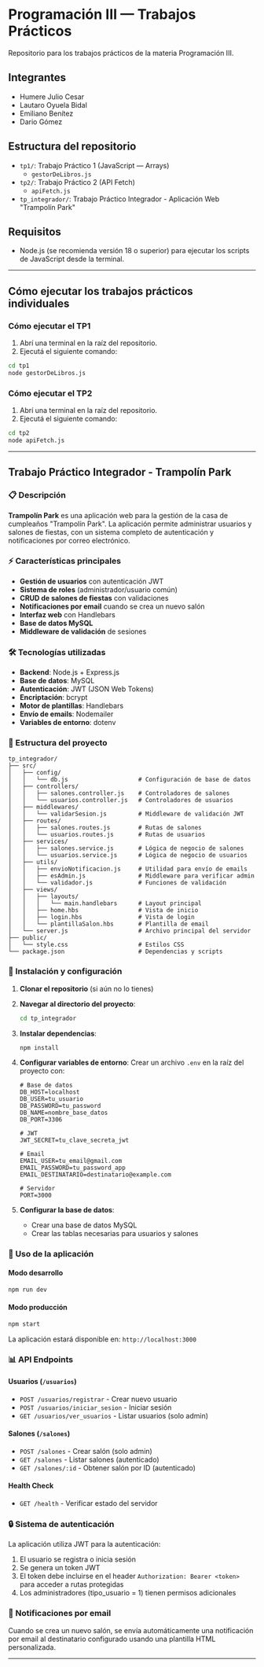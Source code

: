 # Programación III — Trabajos Prácticos

Repositorio para los trabajos prácticos de la materia Programación III.

## Integrantes

- Humere Julio Cesar
- Lautaro Oyuela Bidal
- Emiliano Benítez
- Dario Gómez

## Estructura del repositorio

- `tp1/`: Trabajo Práctico 1 (JavaScript — Arrays)
  - `gestorDeLibros.js`
- `tp2/`: Trabajo Práctico 2 (API Fetch)
  - `apiFetch.js`
- `tp_integrador/`: Trabajo Práctico Integrador - Aplicación Web "Trampolín Park"

## Requisitos

- Node.js (se recomienda versión 18 o superior) para ejecutar los scripts de JavaScript desde la terminal.

---

## Cómo ejecutar los trabajos prácticos individuales

### Cómo ejecutar el TP1

1. Abrí una terminal en la raíz del repositorio.
2. Ejecutá el siguiente comando:

```bash
cd tp1
node gestorDeLibros.js
```

### Cómo ejecutar el TP2

1. Abrí una terminal en la raíz del repositorio.
2. Ejecutá el siguiente comando:

```bash
cd tp2
node apiFetch.js
```

---

## Trabajo Práctico Integrador - Trampolín Park

### 📋 Descripción

**Trampolín Park** es una aplicación web para la gestión de la casa de cumpleaños "Trampolín Park". La aplicación permite administrar usuarios y salones de fiestas, con un sistema completo de autenticación y notificaciones por correo electrónico.

### ⚡ Características principales

- **Gestión de usuarios** con autenticación JWT
- **Sistema de roles** (administrador/usuario común)
- **CRUD de salones de fiestas** con validaciones
- **Notificaciones por email** cuando se crea un nuevo salón
- **Interfaz web** con Handlebars
- **Base de datos MySQL**
- **Middleware de validación** de sesiones

### 🛠️ Tecnologías utilizadas

- **Backend**: Node.js + Express.js
- **Base de datos**: MySQL
- **Autenticación**: JWT (JSON Web Tokens)
- **Encriptación**: bcrypt
- **Motor de plantillas**: Handlebars
- **Envío de emails**: Nodemailer
- **Variables de entorno**: dotenv

### 📁 Estructura del proyecto

```text
tp_integrador/
├── src/
│   ├── config/
│   │   └── db.js                    # Configuración de base de datos
│   ├── controllers/
│   │   ├── salones.controller.js    # Controladores de salones
│   │   └── usuarios.controller.js   # Controladores de usuarios
│   ├── middlewares/
│   │   └── validarSesion.js         # Middleware de validación JWT
│   ├── routes/
│   │   ├── salones.routes.js        # Rutas de salones
│   │   └── usuarios.routes.js       # Rutas de usuarios
│   ├── services/
│   │   ├── salones.service.js       # Lógica de negocio de salones
│   │   └── usuarios.service.js      # Lógica de negocio de usuarios
│   ├── utils/
│   │   ├── envioNotificacion.js     # Utilidad para envío de emails
│   │   ├── esAdmin.js               # Middleware para verificar admin
│   │   └── validador.js             # Funciones de validación
│   ├── views/
│   │   ├── layouts/
│   │   │   └── main.handlebars      # Layout principal
│   │   ├── home.hbs                 # Vista de inicio
│   │   ├── login.hbs                # Vista de login
│   │   └── plantillaSalon.hbs       # Plantilla de email
│   └── server.js                    # Archivo principal del servidor
├── public/
│   └── style.css                    # Estilos CSS
└── package.json                     # Dependencias y scripts
```

### 🚀 Instalación y configuración

1. **Clonar el repositorio** (si aún no lo tienes)
2. **Navegar al directorio del proyecto**:

   ```bash
   cd tp_integrador
   ```

3. **Instalar dependencias**:

   ```bash
   npm install
   ```

4. **Configurar variables de entorno**:
   Crear un archivo `.env` en la raíz del proyecto con:

   ```env
   # Base de datos
   DB_HOST=localhost
   DB_USER=tu_usuario
   DB_PASSWORD=tu_password
   DB_NAME=nombre_base_datos
   DB_PORT=3306

   # JWT
   JWT_SECRET=tu_clave_secreta_jwt

   # Email
   EMAIL_USER=tu_email@gmail.com
   EMAIL_PASSWORD=tu_password_app
   EMAIL_DESTINATARIO=destinatario@example.com

   # Servidor
   PORT=3000
   ```

5. **Configurar la base de datos**:
   - Crear una base de datos MySQL
   - Crear las tablas necesarias para usuarios y salones

### 🎯 Uso de la aplicación

#### Modo desarrollo

```bash
npm run dev
```

#### Modo producción

```bash
npm start
```

La aplicación estará disponible en: `http://localhost:3000`

### 📊 API Endpoints

#### Usuarios (`/usuarios`)

- `POST /usuarios/registrar` - Crear nuevo usuario
- `POST /usuarios/iniciar_sesion` - Iniciar sesión
- `GET /usuarios/ver_usuarios` - Listar usuarios (solo admin)

#### Salones (`/salones`)

- `POST /salones` - Crear salón (solo admin)
- `GET /salones` - Listar salones (autenticado)
- `GET /salones/:id` - Obtener salón por ID (autenticado)

#### Health Check

- `GET /health` - Verificar estado del servidor

### 🔒 Sistema de autenticación

La aplicación utiliza JWT para la autenticación:

1. El usuario se registra o inicia sesión
2. Se genera un token JWT
3. El token debe incluirse en el header `Authorization: Bearer <token>` para acceder a rutas protegidas
4. Los administradores (tipo_usuario = 1) tienen permisos adicionales

### 📧 Notificaciones por email

Cuando se crea un nuevo salón, se envía automáticamente una notificación por email al destinatario configurado usando una plantilla HTML personalizada.

---
